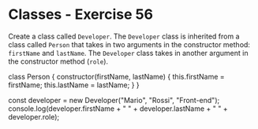 # Classes - Exercise 56

Create a class called `Developer`. The `Developer` class is inherited from a class called `Person` that takes in two arguments in the constructor method: `firstName` and `lastName`. The `Developer` class takes in another argument in the constructor method (`role`).

class Person {
constructor(firstName, lastName) {
this.firstName = firstName;
this.lastName = lastName;
}
}

const developer = new Developer("Mario", "Rossi", "Front-end");
console.log(developer.firstName + " " + developer.lastName + " " + developer.role);
